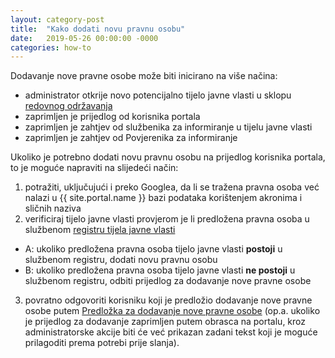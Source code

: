 ```yaml
---
layout: category-post
title:  "Kako dodati novu pravnu osobu"
date:   2019-05-26 00:00:00 -0000
categories: how-to
---
```


Dodavanje nove pravne osobe može biti inicirano na više načina:
- administrator otkrije novo potencijalno tijelo javne vlasti u sklopu [redovnog održavanja][maintenance]
- zaprimljen je prijedlog od korisnika portala
- zaprimljen je zahtjev od službenika za informiranje u tijelu javne vlasti
- zaprimljen je zahtjev od Povjerenika za informiranje

Ukoliko je potrebno dodati novu pravnu osobu na prijedlog korisnika portala, to je moguće napraviti na slijedeći način:
1. potražiti, uključujući i preko Googlea, da li se tražena pravna osoba već nalazi u {{ site.portal.name }} bazi podataka korištenjem akronima i sličnih naziva
2. verificiraj tijelo javne vlasti provjerom je li predložena pravna osoba u službenom [registru tijela javne vlasti][TJV]
- A: ukoliko predložena pravna osoba tijelo javne vlasti **postoji** u službenom registru, dodati novu pravnu osobu
- B: ukoliko predložena pravna osoba tijelo javne vlasti **ne postoji** u službenom registru, odbiti prijedlog za dodavanje nove pravne osobe
3. povratno odgovoriti korisniku koji je predložio dodavanje nove pravne osobe putem [Predložka za dodavanje nove pravne osobe][add-new-template] (op.a. ukoliko je prijedlog za dodavanje zaprimljen putem obrasca na portalu, kroz administratorske akcije biti će već prikazan zadani tekst koji je moguće prilagoditi prema potrebi prije slanja).

[TJV]:                https://tjv.pristupinfo.hr
[add-new-template]:   /template/2017/09/17/nova-pravna-osoba.html
[maintenance]:        /2017/09/17/odrzavanje.html
